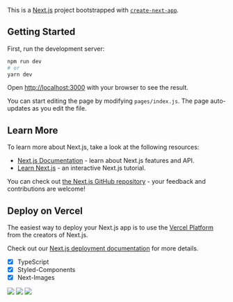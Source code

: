This is a [Next.js](https://nextjs.org/) project bootstrapped with [`create-next-app`](https://github.com/vercel/next.js/tree/canary/packages/create-next-app).

## Getting Started

First, run the development server:

```bash
npm run dev
# or
yarn dev
```

Open [http://localhost:3000](http://localhost:3000) with your browser to see the result.

You can start editing the page by modifying `pages/index.js`. The page auto-updates as you edit the file.

## Learn More

To learn more about Next.js, take a look at the following resources:

- [Next.js Documentation](https://nextjs.org/docs) - learn about Next.js features and API.
- [Learn Next.js](https://nextjs.org/learn) - an interactive Next.js tutorial.

You can check out [the Next.js GitHub repository](https://github.com/vercel/next.js/) - your feedback and contributions are welcome!

## Deploy on Vercel

The easiest way to deploy your Next.js app is to use the [Vercel Platform](https://vercel.com/import?utm_medium=default-template&filter=next.js&utm_source=create-next-app&utm_campaign=create-next-app-readme) from the creators of Next.js.

Check out our [Next.js deployment documentation](https://nextjs.org/docs/deployment) for more details.

- [x] TypeScript
- [x] Styled-Components
- [x] Next-Images

<img src="https://user-images.githubusercontent.com/55901431/95641534-55b24880-0a79-11eb-899c-e71228babdf6.png"/>
<img src="https://user-images.githubusercontent.com/55901431/95641544-64006480-0a79-11eb-9ddd-b8388cd93443.png"/>
<img src="https://user-images.githubusercontent.com/55901431/95641553-737fad80-0a79-11eb-8412-c2b891809211.png"/>


